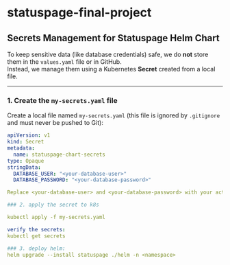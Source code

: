 # statuspage-final-project

## Secrets Management for Statuspage Helm Chart

To keep sensitive data (like database credentials) safe, we do **not** store them in the `values.yaml` file or in GitHub.  
Instead, we manage them using a Kubernetes **Secret** created from a local file.

---

### 1. Create the `my-secrets.yaml` file

Create a local file named `my-secrets.yaml` (this file is ignored by `.gitignore` and must never be pushed to Git):

```yaml
apiVersion: v1
kind: Secret
metadata:
  name: statuspage-chart-secrets
type: Opaque
stringData:
  DATABASE_USER: "<your-database-user>"
  DATABASE_PASSWORD: "<your-database-password>"  

Replace <your-database-user> and <your-database-password> with your actual credentials.

### 2. apply the secret to k8s

kubectl apply -f my-secrets.yaml

verify the secrets:  
kubectl get secrets

### 3. deploy helm:  
helm upgrade --install statuspage ./helm -n <namespace>

